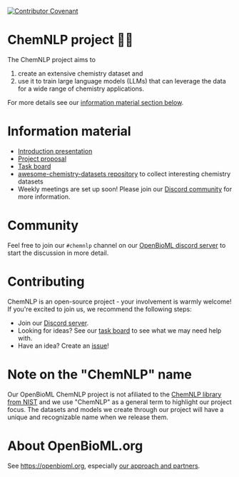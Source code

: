 [![Contributor Covenant](https://img.shields.io/badge/Contributor%20Covenant-2.1-4baaaa.svg)](code_of_conduct.md)

# ChemNLP project 🧪🚀
The ChemNLP project aims to
1) create an extensive chemistry dataset and
1) use it to train large language models (LLMs) that can leverage the data for a wide range of chemistry applications.

For more details see our [information material section below](https://github.com/OpenBioML/chemnlp/tree/feat_readme#information-material).


# Information material
* [Introduction presentation](https://docs.google.com/presentation/d/1JkAKJveYsNGtAWoaksU8ykTdrC0aX3FshiFJ13SU6o8/edit?usp=sharing)
* [Project proposal](https://docs.google.com/document/d/1C44EKSJRojm39P2CaxnEq-0FGwDRaknKxJ8lZI6xr5M/edit?usp=sharing)
* [Task board](https://github.com/orgs/OpenBioML/projects/5/views/1)
* [awesome-chemistry-datasets repository](https://github.com/kjappelbaum/awesome-chemistry-datasets) to collect interesting chemistry datasets
* Weekly meetings are set up soon! Please join our [Discord community](https://github.com/OpenBioML/chemnlp/tree/feat_readme#community) for more information.


# Community
Feel free to join our `#chemnlp` channel on our [OpenBioML discord server](https://discord.com/invite/GgDBFP8ZEt) to start the discussion in more detail.


# Contributing
ChemNLP is an open-source project - your involvement is warmly welcome! If you're excited to join us, we recommend the following steps:
* Join our [Discord server](https://github.com/OpenBioML/chemnlp/tree/feat_readme#community).
* Looking for ideas? See our [task board](https://github.com/orgs/OpenBioML/projects/5/views/1) to see what we may need help with.
* Have an idea? Create an [issue](https://github.com/OpenBioML/chemnlp/issues)!


# Note on the "ChemNLP" name
Our OpenBioML ChemNLP project is not afiliated to the [ChemNLP library from NIST](https://arxiv.org/abs/2209.08203) and we use "ChemNLP" as a general term to highlight our project focus. The datasets and models we create through our project will have a unique and recognizable name when we release them.


# About OpenBioML.org
See https://openbioml.org, especially [our approach and partners](https://openbioml.org/approach-and-partners.html).
